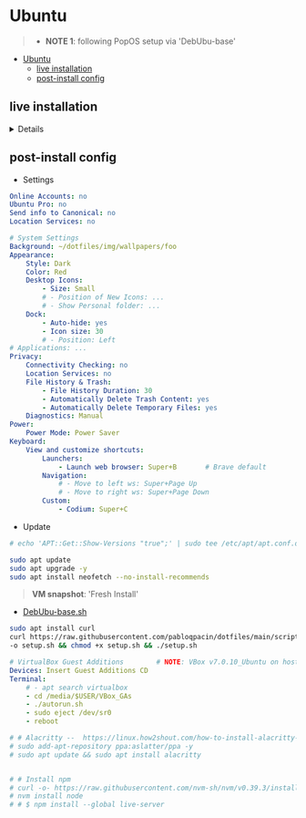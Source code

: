 # Ubuntu

> - **NOTE 1**: following PopOS setup via 'DebUbu-base'
<!-- > - **NOTE X**: -->

- [Ubuntu](#ubuntu)
  - [live installation](#live-installation)
  - [post-install config](#post-install-config)


## live installation

<details>

- VM config

```yaml
# VirtualBox
VM:
    Memory: 8192
    Processors: 4
    Enable EFI: yes
    Hard Disk: 60
    Network: Bridged
    Display: 64
```

- Installer

```yaml
Keyboard: Spanish

Apps: normal                # minimal == https://ubuntu-archive-team.ubuntu.com/seeds/ubuntu.bionic/desktop.minimal-remove
Download updates while installing: yes
Install third-party software: yes

Disk: Erase                 # because VM
Advanced features: LVM      # || ZFS
Location: Madrid

Username: pabloqpacin
Hostname: UbuntuBox
Passwd: ...
Use Active Directory: no
```

</details>

## post-install config

- Settings

```yaml
Online Accounts: no
Ubuntu Pro: no
Send info to Canonical: no
Location Services: no
```

```yaml
# System Settings
Background: ~/dotfiles/img/wallpapers/foo
Appearance:
    Style: Dark
    Color: Red
    Desktop Icons:
        - Size: Small
        # - Position of New Icons: ...
        # - Show Personal folder: ...
    Dock:
        - Auto-hide: yes
        - Icon size: 30
        # - Position: Left
# Applications: ...
Privacy:
    Connectivity Checking: no
    Location Services: no
    File History & Trash:
        - File History Duration: 30
        - Automatically Delete Trash Content: yes
        - Automatically Delete Temporary Files: yes
    Diagnostics: Manual
Power:
    Power Mode: Power Saver
Keyboard:
    View and customize shortcuts:
        Launchers:
            - Launch web browser: Super+B       # Brave default
        Navigation:
            # - Move to left ws: Super+Page Up
            # - Move to right ws: Super+Page Down
        Custom:
            - Codium: Super+C
```

- Update

```bash
# echo 'APT::Get::Show-Versions "true";' | sudo tee /etc/apt/apt.conf.d/99show-versions

sudo apt update
sudo apt upgrade -y
sudo apt install neofetch --no-install-recommends
```

> **VM snapshot**: 'Fresh Install'

- [DebUbu-base.sh](/scripts/autosetup/DebUbu-base.sh)

```bash
sudo apt install curl
curl https://raw.githubusercontent.com/pabloqpacin/dotfiles/main/scripts/autosetup/DebUbu-base.sh \
-o setup.sh && chmod +x setup.sh && ./setup.sh
```

```yaml
# VirtualBox Guest Additions        # NOTE: VBox v7.0.10_Ubuntu on host
Devices: Insert Guest Additions CD
Terminal:
    # - apt search virtualbox
    - cd /media/$USER/VBox_GAs
    - ./autorun.sh
    - sudo eject /dev/sr0
    - reboot
```


```bash
# # Alacritty --  https://linux.how2shout.com/how-to-install-alacritty-terminal-on-ubuntu-22-04-lts/#2_Add_Alacritty_PPA_repository
# sudo add-apt-repository ppa:aslatter/ppa -y
# sudo apt update && sudo apt install alacritty


# # Install npm
# curl -o- https://raw.githubusercontent.com/nvm-sh/nvm/v0.39.3/install.sh | bash
# nvm install node
# # $ npm install --global live-server
```
